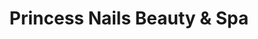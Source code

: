 ---
title: "Princess Nails Beauty & Spa"
url: /exeter/princess-nails-beauty-and-spa/
shop: beauty
---